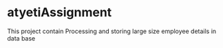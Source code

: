 # atyetiAssignment
This project contain Processing and storing large size employee details in data base

